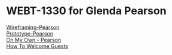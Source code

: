 # WEBT-1330 for Glenda Pearson
<a href="https://www.figma.com/design/8JvNgZrBz0UdbcwAjSN5yb/Figma---Wireframing%2C-Pearson?node-id=0-1&t=ebfYi3RsravxVcZs-1">Wireframing-Pearson</a>  
<a href="https://www.figma.com/design/8JvNgZrBz0UdbcwAjSN5yb/Figma---Wireframing%2C-Pearson?node-id=0-1&t=EUvOy17JcV5Og9iP-1">Prototype-Pearson</a>  
<a href="https://www.figma.com/design/lVgOutUO7J2UYL2I8yyUGr/On-My-Own---Pearson?node-id=0-1&t=660EVcGHw1Dp5uAw-1">On My Own - Pearson</a><br>
<a href="file:///C:/Users/16153/Documents/GitHub/WEBT-1330/How%20To%20Welcome%20Guests/index.html">How To Welcome Guests</a>